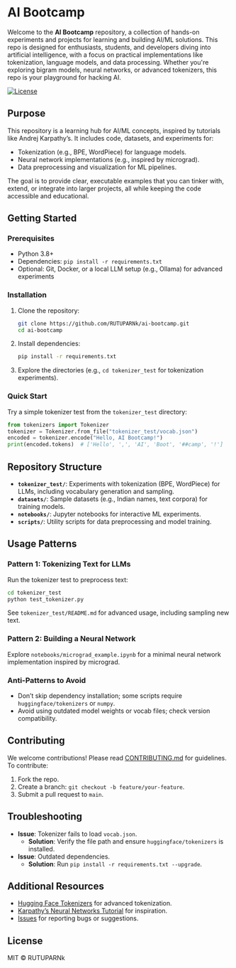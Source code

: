 # AI Bootcamp

Welcome to the **AI Bootcamp** repository, a collection of hands-on experiments and projects for learning and building AI/ML solutions. This repo is designed for enthusiasts, students, and developers diving into artificial intelligence, with a focus on practical implementations like tokenization, language models, and data processing. Whether you're exploring bigram models, neural networks, or advanced tokenizers, this repo is your playground for hacking AI.

[![License](https://img.shields.io/badge/license-MIT-blue.svg)](LICENSE)

## Purpose
This repository is a learning hub for AI/ML concepts, inspired by tutorials like Andrej Karpathy’s. It includes code, datasets, and experiments for:
- Tokenization (e.g., BPE, WordPiece) for language models.
- Neural network implementations (e.g., inspired by micrograd).
- Data preprocessing and visualization for ML pipelines.

The goal is to provide clear, executable examples that you can tinker with, extend, or integrate into larger projects, all while keeping the code accessible and educational.

## Getting Started

### Prerequisites
- Python 3.8+
- Dependencies: `pip install -r requirements.txt`
- Optional: Git, Docker, or a local LLM setup (e.g., Ollama) for advanced experiments

### Installation
1. Clone the repository:
   ```bash
   git clone https://github.com/RUTUPARNk/ai-bootcamp.git
   cd ai-bootcamp
   ```
2. Install dependencies:
   ```bash
   pip install -r requirements.txt
   ```
3. Explore the directories (e.g., `cd tokenizer_test` for tokenization experiments).

### Quick Start
Try a simple tokenizer test from the `tokenizer_test` directory:
```python
from tokenizers import Tokenizer
tokenizer = Tokenizer.from_file("tokenizer_test/vocab.json")
encoded = tokenizer.encode("Hello, AI Bootcamp!")
print(encoded.tokens)  # ['Hello', ',', 'AI', 'Boot', '##camp', '!']
```

## Repository Structure
- **`tokenizer_test/`**: Experiments with tokenization (BPE, WordPiece) for LLMs, including vocabulary generation and sampling.
- **`datasets/`**: Sample datasets (e.g., Indian names, text corpora) for training models.
- **`notebooks/`**: Jupyter notebooks for interactive ML experiments.
- **`scripts/`**: Utility scripts for data preprocessing and model training.

## Usage Patterns
### Pattern 1: Tokenizing Text for LLMs
Run the tokenizer test to preprocess text:
```bash
cd tokenizer_test
python test_tokenizer.py
```
See `tokenizer_test/README.md` for advanced usage, including sampling new text.

### Pattern 2: Building a Neural Network
Explore `notebooks/micrograd_example.ipynb` for a minimal neural network implementation inspired by micrograd.

### Anti-Patterns to Avoid
- Don’t skip dependency installation; some scripts require `huggingface/tokenizers` or `numpy`.
- Avoid using outdated model weights or vocab files; check version compatibility.

## Contributing
We welcome contributions! Please read [CONTRIBUTING.md](CONTRIBUTING.md) for guidelines. To contribute:
1. Fork the repo.
2. Create a branch: `git checkout -b feature/your-feature`.
3. Submit a pull request to `main`.

## Troubleshooting
- **Issue**: Tokenizer fails to load `vocab.json`.
  - **Solution**: Verify the file path and ensure `huggingface/tokenizers` is installed.
- **Issue**: Outdated dependencies.
  - **Solution**: Run `pip install -r requirements.txt --upgrade`.

## Additional Resources
- [Hugging Face Tokenizers](https://github.com/huggingface/tokenizers) for advanced tokenization.
- [Karpathy’s Neural Networks Tutorial](https://karpathy.ai) for inspiration.
- [Issues](https://github.com/RUTUPARNk/ai-bootcamp/issues) for reporting bugs or suggestions.

## License
MIT © RUTUPARNk